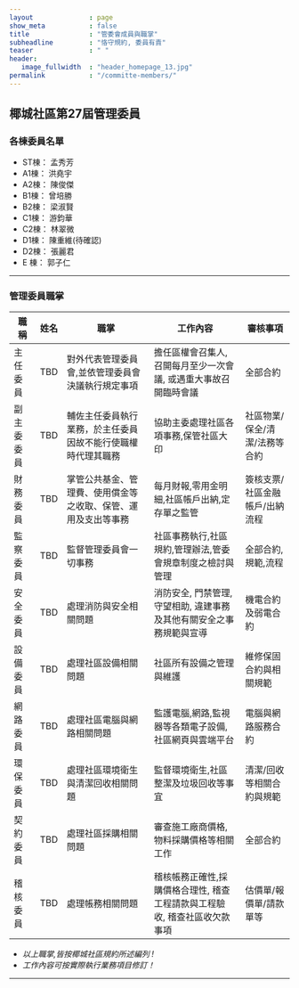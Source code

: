 ```yaml
---
layout              : page
show_meta           : false
title               : "管委會成員與職掌"
subheadline         : "恪守規約, 委員有責"
teaser              : " "
header:
   image_fullwidth  : "header_homepage_13.jpg"
permalink           : "/committe-members/"
---
```


## 椰城社區第27屆管理委員

### 各棟委員名單
* ST棟： 孟秀芳
* A1棟： 洪堯宇
* A2棟： 陳俊傑
* B1棟： 曾培勝
* B2棟： 梁淑賢
* C1棟： 游鈞華
* C2棟： 林翠微
* D1棟： 陳重維(待確認)
* D2棟： 張麗君
* E 棟： 郭子仁

---
### 管理委員職掌

<table>
<thead>
<tr>
<th><strong> 職稱 </strong></th>
<th><strong> 姓名 </strong></th>   
<th><strong> 職掌 </strong></th>
<th><strong> 工作內容 </strong></th>
<th><strong> 審核事項 </strong></th>
</tr>
</thead>
<tbody>

<tr>
<td> 主任委員 </td>
<td> TBD </td>   
<td> 對外代表管理委員會,並依管理委員會決議執行規定事項 </td>
<td> 擔任區權會召集人, 召開每月至少一次會議, 或遇重大事故召開臨時會議 </td>
<td>全部合約</td>
</tr>

<tr>
<td> 副主委委員 </td>
<td> TBD </td> 
<td> 輔佐主任委員執行業務，於主任委員因故不能行使職權時代理其職務 </td>
<td> 協助主委處理社區各項事務,保管社區大印 </td>
<td> 社區物業/保全/清潔/法務等合約 </td>
</tr>

<tr>
<td> 財務委員 </td>
<td> TBD </td>    
<td> 掌管公共基金、管理費、使用償金等之收取、保管、運用及支出等事務</td>
<td> 每月財報,零用金明細,社區帳戶出納,定存單之監管 </td>
<td> 簽核支票/社區金融帳戶/出納流程 </td>
</tr>

<tr>
<td> 監察委員 </td>
<td> TBD </td> 
<td> 監督管理委員會一切事務</td>
<td> 社區事務執行,社區規約,管理辦法,管委會規章制度之檢討與管理 </td>
<td> 全部合約, 規範,流程</td>
</tr>

<tr>
<td> 安全委員 </td>
<td> TBD </td>       
<td> 處理消防與安全相關問題 </td>
<td> 消防安全, 門禁管理, 守望相助, 違建事務及其他有關安全之事務規範與宣導 </td>
<td> 機電合約及弱電合約 </td>   
</tr>

<tr>
<td> 設備委員 </td>
<td> TBD </td>       
<td> 處理社區設備相關問題 </td>
<td> 社區所有設備之管理與維護 </td>
<td> 維修保固合約與相關規範 </td>
</tr>
   
<tr>
<td> 網路委員 </td>
<td> TBD </td>       
<td> 處理社區電腦與網路相關問題 </td>
<td> 監護電腦,網路,監視器等各類電子設備, 社區網頁與雲端平台 </td>
<td> 電腦與網路服務合約 </td>
</tr>
   
<tr>
<td> 環保委員 </td>
<td> TBD </td>       
<td> 處理社區環境衛生與清潔回收相關問題 </td>
<td> 監督環境衛生,社區整潔及垃圾回收等事宜 </td>
<td> 清潔/回收等相關合約與規範 </td>
</tr>
   
<tr>
<td> 契約委員 </td>
<td> TBD </td>       
<td> 處理社區採購相關問題 </td>
<td> 審查施工廠商價格, 物料採購價格等相關工作 </td>
<td> 全部合約 </td>
</tr>
   
<tr>
<td> 稽核委員 </td>
<td> TBD </td>       
<td> 處理帳務相關問題 </td>
<td> 稽核帳務正確性,採購價格合理性, 稽查工程請款與工程驗收, 稽查社區收欠款事項 </td>
<td> 估價單/報價單/請款單等 </td>
</tr>
</tbody>
</table>

* *以上職掌,皆按椰城社區規約所述編列 !*
* *工作內容可按實際執行業務項目修訂！*

---




